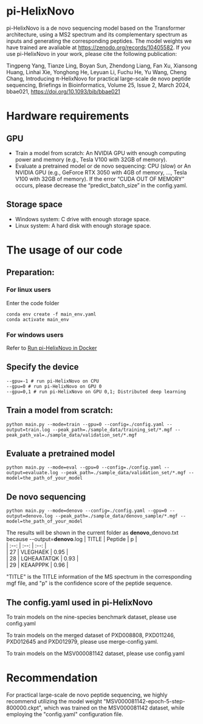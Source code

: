 # pi-HelixNovo
pi-HelixNovo is a de novo sequencing model based on the Transformer architecture, using a MS2 spectrum and its complementary spectrum as inputs and generating the corresponding peptides. The model weights we have trained are avaliable at https://zenodo.org/records/10405582. If you use pi-HelixNovo in your work, please cite the following publication: 

Tingpeng Yang, Tianze Ling, Boyan Sun, Zhendong Liang, Fan Xu, Xiansong Huang, Linhai Xie, Yonghong He, Leyuan Li, Fuchu He, Yu Wang, Cheng Chang, Introducing π-HelixNovo for practical large-scale de novo peptide sequencing, Briefings in Bioinformatics, Volume 25, Issue 2, March 2024, bbae021, https://doi.org/10.1093/bib/bbae021
# Hardware requirements
## GPU
- Train a model from scratch: An NVIDIA GPU with enough computing power and memory (e.g., Tesla V100 with 32GB of memory).
- Evaluate a pretrained model or de novo sequencing: CPU (slow) or An NVIDIA GPU (e.g., GeForce RTX 3050 with 4GB of memory, ..., Tesla V100 with 32GB of memory). If the error “CUDA OUT OF MEMORY” occurs, please decrease the “predict_batch_size” in the config.yaml.
## Storage space
- Windows system: C drive with enough storage space.
- Linux system: A hard disk with enough storage space.
# The usage of our code
## Preparation:
### For linux users
Enter the code folder

```
conda env create -f main_env.yaml
conda activate main_env 
```

### For windows users
Refer to [Run pi-HelixNovo in Docker](./run_in_docker/docker-env.md)
## Specify the device

```
--gpu=-1 # run pi-HelixNovo on CPU
--gpu=0 # run pi-HelixNovo on GPU 0
--gpu=0,1 # run pi-HelixNovo on GPU 0,1; Distributed deep learning
```

## Train a model from scratch:

```
python main.py --mode=train --gpu=0 --config=./config.yaml --output=train.log --peak_path=./sample_data/training_set/*.mgf --peak_path_val=./sample_data/validation_set/*.mgf
```

## Evaluate a pretrained model

```
python main.py --mode=eval --gpu=0 --config=./config.yaml --output=evaluate.log --peak_path=./sample_data/validation_set/*.mgf --model=the_path_of_your_model
```

## De novo sequencing

```
python main.py --mode=denovo --config=./config.yaml --gpu=0 --output=denovo.log --peak_path=./sample_data/denovo_sample/*.mgf --model=the_path_of_your_model
```
The results will be shown in the current folder as **denovo**_denovo.txt because --output=**denovo**.log
| TITLE | Peptide | p |  
| :--: | :--: | :--: |  
| 27 | VLEGHAEK | 0.95 |  
| 28 | LQHEAATATQK | 0.93 |  
| 29 | KEAAPPPK | 0.96 |

"TITLE" is the TITLE information of the MS spectrum in the corresponding mgf file, and "p" is the confidence score of the peptide sequence.

## The config.yaml used in pi-HelixNovo
To train models on the nine-species benchmark dataset, please use config.yaml  

To train models on the merged dataset of PXD008808, PXD011246, PXD012645 and PXD012979, please use merge-config.yaml.

To  train models on the MSV000081142 dataset, please use config.yaml


# Recommendation
For practical large-scale de novo peptide sequencing, we highly recommend utilizing the model weight "MSV000081142-epoch-5-step-800000.ckpt", which was trained on the MSV000081142 dataset, while employing the "config.yaml" configuration file.
